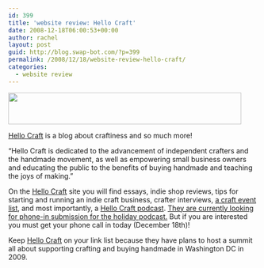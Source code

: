 ```yaml
---
id: 399
title: 'website review: Hello Craft'
date: 2008-12-18T06:00:53+00:00
author: rachel
layout: post
guid: http://blog.swap-bot.com/?p=399
permalink: /2008/12/18/website-review-hello-craft/
categories:
  - website review
---
```

[  <img src="http://blog.swap-bot.com/wp-content/uploads/2008/12/hellocraft.jpg" alt="" title="hellocraft" width="470" height="64" class="alignnone size-full wp-image-400" />](http://www.hellocraft.com/) 

[Hello Craft](http://www.hellocraft.com/) is a blog about craftiness and so much more! 

&#8220;Hello Craft is dedicated to the advancement of independent crafters and the handmade movement, as well as empowering small business owners and educating the public to the benefits of buying handmade and teaching the joys of making.&#8221;

On the [Hello Craft](http://www.hellocraft.com/) site you will find essays, indie shop reviews, tips for starting and running an indie craft business, crafter interviews, [a craft event list](http://www.hellocraft.com/events/), and most importantly, a [Hello Craft podcast](http://www.hellocraft.com/2008/12/15/hello-craft-holiday-episode-wants-your-stories/). [They are currently looking for phone-in submission for the holiday podcast.](http://www.hellocraft.com/2008/12/15/hello-craft-holiday-episode-wants-your-stories/) But if you are interested you must get your phone call in today (December 18th)! 

Keep [Hello Craft](http://www.hellocraft.com/) on your link list because they have plans to host a summit all about supporting crafting and buying handmade in Washington DC in 2009.